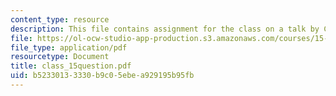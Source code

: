 ```yaml
---
content_type: resource
description: This file contains assignment for the class on a talk by CEO of TCS.
file: https://ol-ocw-studio-app-production.s3.amazonaws.com/courses/15-568a-practical-information-technology-management-spring-2005/b52330133330b9c05ebea929195b95fb_class_15question.pdf
file_type: application/pdf
resourcetype: Document
title: class_15question.pdf
uid: b5233013-3330-b9c0-5ebe-a929195b95fb
---
```

